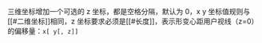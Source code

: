 三维坐标增加一个可选的 z 坐标，都是空格分隔，默认为 0，x y 坐标值规则与[[#二维坐标]]相同，z 坐标要求必须是[[#长度]]，表示形变心距用户视线（z=0）的偏移量：`x[ y[, z]]`